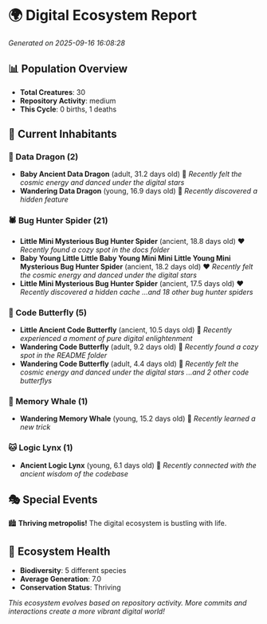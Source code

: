 # 🌍 Digital Ecosystem Report
*Generated on 2025-09-16 16:08:28*

## 📊 Population Overview
- **Total Creatures**: 30
- **Repository Activity**: medium
- **This Cycle**: 0 births, 1 deaths

## 👥 Current Inhabitants

### 🐉 Data Dragon (2)
- **Baby Ancient Data Dragon** (adult, 31.2 days old) 💛
  *Recently felt the cosmic energy and danced under the digital stars*
- **Wandering Data Dragon** (young, 16.9 days old) 💚
  *Recently discovered a hidden feature*

### 🕷️ Bug Hunter Spider (21)
- **Little Mini Mysterious Bug Hunter Spider** (ancient, 18.8 days old) ❤️
  *Recently found a cozy spot in the docs folder*
- **Baby Young Little Little Baby Young Mini Mini Little Young Mini Mysterious Bug Hunter Spider** (ancient, 18.2 days old) ❤️
  *Recently felt the cosmic energy and danced under the digital stars*
- **Little Mini Mysterious Bug Hunter Spider** (ancient, 17.5 days old) ❤️
  *Recently discovered a hidden cache*
  *...and 18 other bug hunter spiders*

### 🦋 Code Butterfly (5)
- **Little Ancient Code Butterfly** (ancient, 10.5 days old) 💛
  *Recently experienced a moment of pure digital enlightenment*
- **Wandering Code Butterfly** (adult, 9.2 days old) 💚
  *Recently found a cozy spot in the README folder*
- **Wandering Code Butterfly** (adult, 4.4 days old) 💚
  *Recently felt the cosmic energy and danced under the digital stars*
  *...and 2 other code butterflys*

### 🐋 Memory Whale (1)
- **Wandering Memory Whale** (young, 15.2 days old) 💚
  *Recently learned a new trick*

### 🐱 Logic Lynx (1)
- **Ancient Logic Lynx** (young, 6.1 days old) 💚
  *Recently connected with the ancient wisdom of the codebase*

## 🎭 Special Events

🏙️ **Thriving metropolis!** The digital ecosystem is bustling with life.

## 🔬 Ecosystem Health
- **Biodiversity**: 5 different species
- **Average Generation**: 7.0
- **Conservation Status**: Thriving

*This ecosystem evolves based on repository activity. More commits and interactions create a more vibrant digital world!*